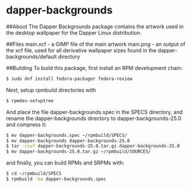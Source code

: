 # dapper-backgrounds

##About
The Dapper Backgrounds package contains the artwork used in the desktop wallpaper for the Dapper Linux distribution. 

##Files
main.xcf - a GIMP file of the main artwork
main.png - an output of the xcf file, used for all derivative wallpaper sizes found in the dapper-backgrounds/default directory

##Building
To build this package, first install an RPM development chain:

```bash
$ sudo dnf install fedora-packager fedora-review

```

Next, setup rpmbuild directories with

```bash
$ rpmdev-setuptree
```
And place the file dapper-backgrounds.spec in the SPECS directory, and rename the dapper-backgrounds directory to dapper-backgrounds-25.0 and compress it:
```bash
$ mv dapper-backgrounds.spec ~/rpmbuild/SPECS/
$ mv dapper-backgrounds dapper-backgrounds-25.0
$ tar -czvf dapper-backgrounds-25.0.tar.gz dapper-backgrounds-25.0
$ mv dapper-backgrounds-25.0.tar.gz ~/rpmbuild/SOURCES/
```

and finally, you can build RPMs and SRPMs with:
```bash
$ cd ~/rpmbuild/SPECS
$ rpmbuild -ba dapper-backgrounds.spec
```


